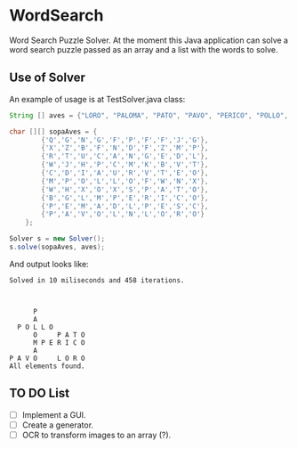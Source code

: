 # WordSearch
Word Search Puzzle Solver. At the moment this Java application can solve a word search puzzle
passed as an array and a list with the words to solve.

## Use of Solver
An example of usage is at TestSolver.java class:
```java
String [] aves = {"LORO", "PALOMA", "PATO", "PAVO", "PERICO", "POLLO", "TUCAN"};

char [][] sopaAves = {
		{'Q','G','N','G','F','P','F','F','J','G'},
		{'X','Z','B','F','N','D','F','Z','M','P'},
		{'R','T','U','C','A','N','G','E','D','L'},
		{'W','J','H','P','C','M','K','B','V','T'},
		{'C','D','I','A','U','R','V','T','E','O'},
		{'M','P','O','L','L','O','F','W','N','X'},
		{'W','H','X','O','X','S','P','A','T','O'},
		{'B','G','L','M','P','E','R','I','C','O'},
		{'P','E','M','A','D','L','P','E','S','C'},
		{'P','A','V','O','L','N','L','O','R','O'}
	};

Solver s = new Solver();
s.solve(sopaAves, aves);
```
And output looks like:
```
Solved in 10 miliseconds and 458 iterations.



      P             
      A             
  P O L L O         
      O     P A T O
      M P E R I C O
      A             
P A V O     L O R O
All elements found.
```

## TO DO List
- [ ] Implement a GUI.
- [ ] Create a generator.
- [ ] OCR to transform images to an array (?).
